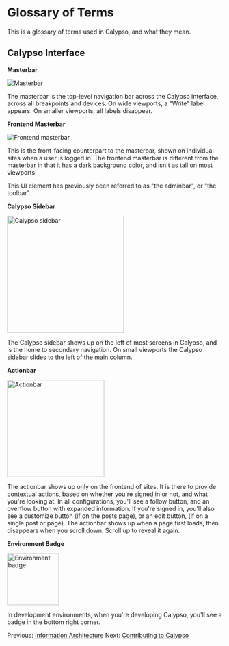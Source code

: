 # Glossary of Terms

This is a glossary of terms used in Calypso, and what they mean.

## Calypso Interface

**Masterbar**

![Masterbar](https://cldup.com/zmCbSX8oag.png)

The masterbar is the top-level navigation bar across the Calypso interface, across all breakpoints and devices. On wide viewports, a "Write" label appears. On smaller viewports, all labels disappear.

**Frontend Masterbar**

![Frontend masterbar](https://cldup.com/P9uWMEyC2k.png)

This is the front-facing counterpart to the masterbar, shown on individual sites when a user is logged in. The frontend masterbar is different from the masterbar in that it has a dark background color, and isn't as tall on most viewports.

This UI element has previously been referred to as "the adminbar", or "the toolbar".

**Calypso Sidebar**

<img alt="Calypso sidebar" width="273" src="https://cldup.com/HwbutWmlWa.png" />

The Calypso sidebar shows up on the left of most screens in Calypso, and is the home to secondary navigation. On small viewports the Calypso sidebar slides to the left of the main column.

**Actionbar**

<img alt="Actionbar" width="227" src="https://cldup.com/Arufy8bsZT.png" />

The actionbar shows up only on the frontend of sites. It is there to provide contextual actions, based on whether you're signed in or not, and what you're looking at. In all configurations, you'll see a follow button, and an overflow button with expanded information. If you're signed in, you'll also see a customize button (if on the posts page), or an edit button, (if on a single post or page). The actionbar shows up when a page first loads, then disappears when you scroll down. Scroll up to reveal it again.

**Environment Badge**

<img alt="Environment badge" width="121" src="https://cldup.com/9vn3YjN1pk.png" />

In development environments, when you're developing Calypso, you'll see a badge in the bottom right corner.

Previous: [Information Architecture](information-architecture.md) Next: [Contributing to Calypso](../../.github/CONTRIBUTING.md)
